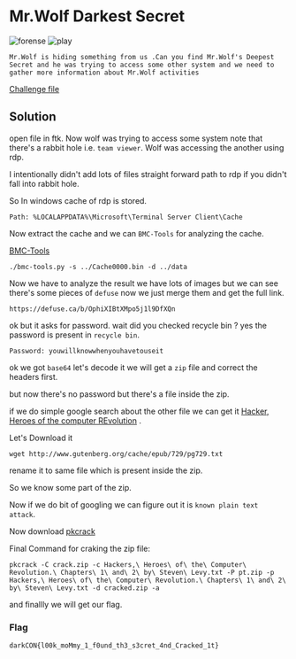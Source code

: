# Mr.Wolf Darkest Secret
![forense](https://img.shields.io/badge/analitycs-forensic-green) ![play](https://img.shields.io/badge/Play-CTF-red)

```desc
Mr.Wolf is hiding something from us .Can you find Mr.Wolf's Deepest Secret and he was trying to access some other system and we need to gather more information about Mr.Wolf activities
```

[Challenge file](https://mega.nz/file/H092FITb#H5-83lNbzZQbrZsEJCCWwb1RMfJmT0D8Lp-cuSi0Xbo)

## Solution

open file in ftk.
Now wolf was trying to access some system note that there's a rabbit hole i.e. `team viewer`. Wolf was accessing the another using rdp.

I intentionally didn't add lots of files straight forward path to rdp if you didn't fall into rabbit hole.

So In windows cache of rdp is stored.

`Path: %LOCALAPPDATA%\Microsoft\Terminal Server Client\Cache`

Now extract the cache and we can `BMC-Tools` for analyzing the cache.

[BMC-Tools](https://github.com/ANSSI-FR/bmc-tools)

`./bmc-tools.py -s ../Cache0000.bin -d ../data`

Now we have to analyze the result we have lots of images but we can see there's some pieces of `defuse` now we just merge them and get the full link.

`https://defuse.ca/b/OphiXIBtXMpo5j1l9DfXQn`

ok but it asks for password. wait did you checked recycle bin ? yes the password is present in `recycle bin`.

`Password: youwillknowwhenyouhavetouseit`

ok we got `base64` let's decode it we will get a `zip` file and correct the headers first.

but now there's no password but there's a file inside the zip.

if we do simple google search about the other file we can get it [Hacker, Heroes of the computer REvolution](http://www.gutenberg.org/ebooks/729) .

Let's Download it

`wget http://www.gutenberg.org/cache/epub/729/pg729.txt`

rename it to same file which is present inside the zip.

So we know some part of the zip.

Now if we do bit of googling we can figure out it is `known plain text attack`.

Now download [pkcrack](https://github.com/keyunluo/pkcrack)

Final Command for craking the zip file:

```crack
pkcrack -C crack.zip -c Hackers,\ Heroes\ of\ the\ Computer\ Revolution.\ Chapters\ 1\ and\ 2\ by\ Steven\ Levy.txt -P pt.zip -p Hackers,\ Heroes\ of\ the\ Computer\ Revolution.\ Chapters\ 1\ and\ 2\ by\ Steven\ Levy.txt -d cracked.zip -a
```

and finallly we will get our flag.

### Flag

`darkCON{l00k_moMmy_1_f0und_th3_s3cret_4nd_Cracked_1t}`
